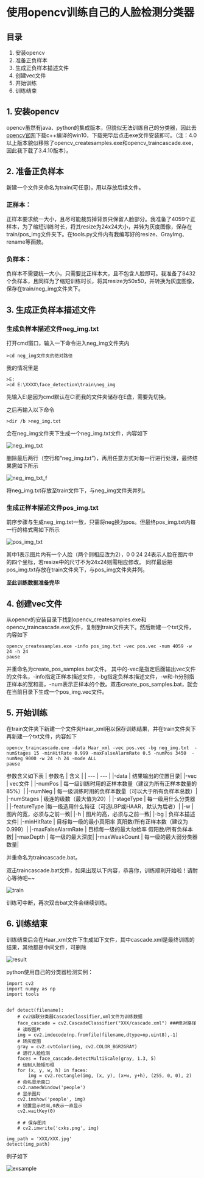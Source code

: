 # 使用opencv训练自己的人脸检测分类器
## 目录
1. 安装opencv
2. 准备正负样本
3. 生成正负样本描述文件
4. 创建vec文件
5. 开始训练
6. 训练结束

## 1. 安装opencv
opencv虽然有java、python的集成版本，但貌似无法训练自己的分类器，因此去[opencv官网](https://opencv.org/releases/)下载c++编译的win10，下载完毕后点击exe文件安装即可。（注：4.0以上版本貌似移除了opencv_createsamples.exe和opencv_traincascade.exe，因此我下载了3.4.10版本）。

## 2. 准备正负样本
新建一个文件夹命名为train(可任意)，用以存放后续文件。
### 正样本：
正样本要求统一大小，且尽可能裁剪掉背景只保留人脸部分。我准备了4059个正样本，为了缩短训练时长，将其resize为24x24大小，并转为灰度图像，保存在train/pos_img文件夹下。在tools.py文件内有我编写好的resize、GrayImg、rename等函数。
### 负样本：
负样本不需要统一大小，只需要比正样本大，且不包含人脸即可。我准备了8432个负样本，且同样为了缩短训练时长，将其resize为50x50，并转换为灰度图像，保存在train/neg_img文件夹下。

## 3. 生成正负样本描述文件
### 生成负样本描述文件neg_img.txt
打开cmd窗口，输入一下命令进入neg_img文件夹内
```
>cd neg_img文件夹的绝对路径
```
我的情况里是
```
>E:
>cd E:\XXXX\face_detection\train\neg_img
```
先输入E:是因为cmd默认在C:而我的文件夹储存在E盘，需要先切换。

之后再输入以下命令
```
>dir /b >neg_img.txt
```
会在neg_img文件夹下生成一个neg_img.txt文件，内容如下

![neg_img_txt](https://github.com/Marco-Ray/face_detection/blob/main/images/neg_img_txt.png)

删除最后两行（空行和“neg_img.txt”），再用任意方式对每一行进行处理，最终结果需如下所示

![neg_img_txt_f](https://github.com/Marco-Ray/face_detection/blob/main/images/neg_img_txt_f.png)

将neg_img.txt存放至train文件下，与neg_img文件夹并列。

### 生成正样本描述文件pos_img.txt
前序步骤与生成neg_img.txt一致，只需将neg换为pos。但最终pos_img.txt内每一行的格式需如下所示

![pos_img_txt](https://github.com/Marco-Ray/face_detection/blob/main/images/pos_img_txt_f.png)

其中1表示图片内有一个人脸（两个则相应改为2），0 0 24 24表示人脸在图片中的四个坐标，若resize中的尺寸不为24x24则需相应修改。
同样最后把pos_img.txt存放在train文件夹下，与pos_img文件夹并列。

__至此训练数据准备完毕__

## 4. 创建vec文件
从opencv的安装目录下找到opencv_createsamples.exe和opencv_traincascade.exe文件，复制到train文件夹下。然后新建一个txt文件，内容如下
```
opencv_createsamples.exe -info pos_img.txt -vec pos.vec -num 4059 -w 24 -h 24
pause
```
并重命名为create_pos_samples.bat文件。
其中的-vec是指定后面输出vec文件的文件名，-info指定正样本描述文件，-bg指定负样本描述文件，-w和-h分别指正样本的宽和高，-num表示正样本的个数。双击create_pos_samples.bat，就会在当前目录下生成一个pos_img.vec文件。

## 5. 开始训练
在train文件夹下新建一个文件夹Haar_xml用以保存训练结果，并在train文件夹下再新建一个txt文件，内容如下
```
opencv_traincascade.exe -data Haar_xml -vec pos.vec -bg neg_img.txt  -numStages 15 -minHitRate 0.999 -maxFalseAlarmRate 0.5 -numPos 3450  -numNeg 9000 -w 24 -h 24 -mode ALL
pause
```
参数含义如下表
| 参数名 | 含义 |
| --- | --- |
|-data | 结果输出的位置目录|
|-vec | vec文件 |
|-numPos | 每一级训练时用的正样本数量（建议为所有正样本数量的85%）|
|-numNeg | 每一级训练时用的负样本数量（可以大于所有负样本总数）|
|-numStages | 级连的级数（最大值为20）|
|-stageType | 每一级用什么分类器 |
|-featureType |每一级选用什么特征（可选LBP或HAAR，默认为后者）|
|-w | 图片的宽，必须与之前一致|
|-h | 图片的高，必须与之前一致|
|-bg | 负样本描述文件|
|-minHitRate | 目标每一级的最小真阳率  真阳数/所有正样本数（建议为0.999）|
|-maxFalseAlarmRate | 目标每一级的最大勿检率  假阳数/所有负样本数|
|-maxDepth | 每一级的最大深度|
|-maxWeakCount | 每一级的最大弱分类器数量|

并重命名为traincascade.bat。

双击traincascade.bat文件，如果出现以下内容，恭喜你，训练顺利开始啦！请耐心等待吧~~

![train](https://github.com/Marco-Ray/face_detection/blob/main/images/train.png)

训练可中断，再次双击bat文件会继续训练。

## 6. 训练结束
训练结束后会在Haar_xml文件下生成如下文件，其中cascade.xml是最终训练的结果，其他都是中间文件，可删除

![result](https://github.com/Marco-Ray/face_detection/blob/main/images/results.png)

python使用自己的分类器检测实例：
```
import cv2
import numpy as np
import tools


def detect(filename):
    # cv2级联分类器CascadeClassifier,xml文件为训练数据
    face_cascade = cv2.CascadeClassifier("XXX/cascade.xml") ###绝对路径
    # 读取图片
    img = cv2.imdecode(np.fromfile(filename,dtype=np.uint8),-1)
    # 转灰度图
    gray = cv2.cvtColor(img, cv2.COLOR_BGR2GRAY)
    # 进行人脸检测
    faces = face_cascade.detectMultiScale(gray, 1.3, 5)
    # 绘制人脸矩形框
    for (x, y, w, h) in faces:
        img = cv2.rectangle(img, (x, y), (x+w, y+h), (255, 0, 0), 2)
    # 命名显示窗口
    cv2.namedWindow('people')
    # 显示图片
    cv2.imshow('people', img)
    # 设置显示时间,0表示一直显示
    cv2.waitKey(0)

    # # 保存图片
    # cv2.imwrite('cxks.png', img)

img_path = 'XXX/XXX.jpg'
detect(img_path)
```
例子如下

![exsample](https://github.com/Marco-Ray/face_detection/blob/main/images/exsample.png)
